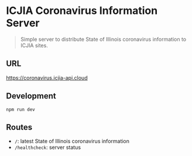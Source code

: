 # ICJIA Coronavirus Information Server

> Simple server to distribute State of Illinois coronavirus information to ICJIA sites.

## URL

https://coronavirus.icjia-api.cloud

## Development

```
npm run dev
```

## Routes

- `/`: latest State of Illinois coronavirus information
- `/healthcheck`: server status
